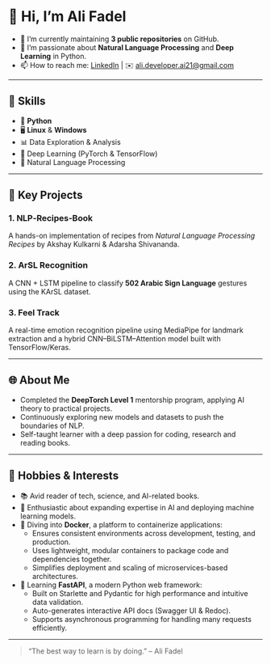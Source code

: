 
# 👋 Hi, I’m Ali Fadel

- 🔭 I’m currently maintaining **3 public repositories** on GitHub.
- 🌱 I’m passionate about **Natural Language Processing** and **Deep Learning** in Python.
- 📫 How to reach me: [LinkedIn](https://www.linkedin.com/in/ali-fadel-4407b0245/) | ✉️ <ali.developer.ai21@gmail.com>

---

## 🔧 Skills

- 🐍 **Python**
- 🖥️ **Linux** & **Windows**
- 📊 Data Exploration & Analysis
- 🧠 Deep Learning (PyTorch & TensorFlow)
- 🤖 Natural Language Processing

---

## 📂 Key Projects

### 1. **NLP‑Recipes‑Book**

A hands-on implementation of recipes from _Natural Language Processing Recipes_ by Akshay Kulkarni & Adarsha Shivananda.

### 2. **ArSL Recognition**

A CNN + LSTM pipeline to classify **502 Arabic Sign Language** gestures using the KArSL dataset.

### 3. **Feel Track**

A real-time emotion recognition pipeline using MediaPipe for landmark extraction and a hybrid CNN–BiLSTM–Attention model built with TensorFlow/Keras.

---

## 🌐 About Me

- Completed the **DeepTorch Level 1** mentorship program, applying AI theory to practical projects.
- Continuously exploring new models and datasets to push the boundaries of NLP.
- Self-taught learner with a deep passion for coding, research and reading books.

---

## 🎯 Hobbies & Interests

- 📚 Avid reader of tech, science, and AI-related books.
- 🤖 Enthusiastic about expanding expertise in AI and deploying machine learning models.
- 🐳 Diving into **Docker**, a platform to containerize applications:
  - Ensures consistent environments across development, testing, and production.
  - Uses lightweight, modular containers to package code and dependencies together.
  - Simplifies deployment and scaling of microservices-based architectures.
- 🚀 Learning **FastAPI**, a modern Python web framework:
  - Built on Starlette and Pydantic for high performance and intuitive data validation.
  - Auto-generates interactive API docs (Swagger UI & Redoc).
  - Supports asynchronous programming for handling many requests efficiently.

---

> “The best way to learn is by doing.”
> – Ali Fadel
